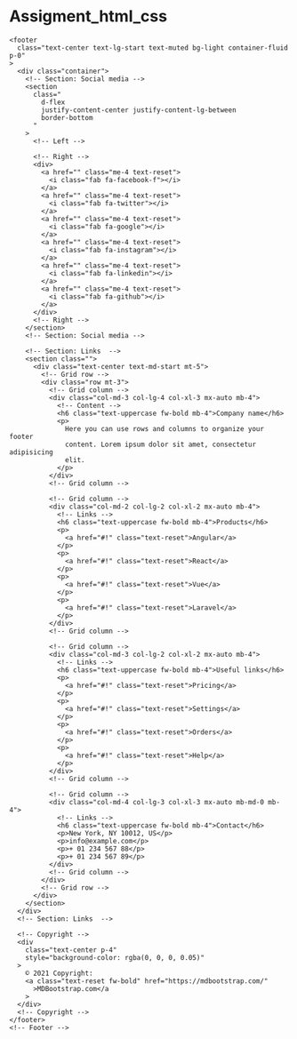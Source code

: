 # Assigment_html_css
 <!-- Footer -->
    <footer
      class="text-center text-lg-start text-muted bg-light container-fluid p-0"
    >
      <div class="container">
        <!-- Section: Social media -->
        <section
          class="
            d-flex
            justify-content-center justify-content-lg-between
            border-bottom
          "
        >
          <!-- Left -->

          <!-- Right -->
          <div>
            <a href="" class="me-4 text-reset">
              <i class="fab fa-facebook-f"></i>
            </a>
            <a href="" class="me-4 text-reset">
              <i class="fab fa-twitter"></i>
            </a>
            <a href="" class="me-4 text-reset">
              <i class="fab fa-google"></i>
            </a>
            <a href="" class="me-4 text-reset">
              <i class="fab fa-instagram"></i>
            </a>
            <a href="" class="me-4 text-reset">
              <i class="fab fa-linkedin"></i>
            </a>
            <a href="" class="me-4 text-reset">
              <i class="fab fa-github"></i>
            </a>
          </div>
          <!-- Right -->
        </section>
        <!-- Section: Social media -->

        <!-- Section: Links  -->
        <section class="">
          <div class="text-center text-md-start mt-5">
            <!-- Grid row -->
            <div class="row mt-3">
              <!-- Grid column -->
              <div class="col-md-3 col-lg-4 col-xl-3 mx-auto mb-4">
                <!-- Content -->
                <h6 class="text-uppercase fw-bold mb-4">Company name</h6>
                <p>
                  Here you can use rows and columns to organize your footer
                  content. Lorem ipsum dolor sit amet, consectetur adipisicing
                  elit.
                </p>
              </div>
              <!-- Grid column -->

              <!-- Grid column -->
              <div class="col-md-2 col-lg-2 col-xl-2 mx-auto mb-4">
                <!-- Links -->
                <h6 class="text-uppercase fw-bold mb-4">Products</h6>
                <p>
                  <a href="#!" class="text-reset">Angular</a>
                </p>
                <p>
                  <a href="#!" class="text-reset">React</a>
                </p>
                <p>
                  <a href="#!" class="text-reset">Vue</a>
                </p>
                <p>
                  <a href="#!" class="text-reset">Laravel</a>
                </p>
              </div>
              <!-- Grid column -->

              <!-- Grid column -->
              <div class="col-md-3 col-lg-2 col-xl-2 mx-auto mb-4">
                <!-- Links -->
                <h6 class="text-uppercase fw-bold mb-4">Useful links</h6>
                <p>
                  <a href="#!" class="text-reset">Pricing</a>
                </p>
                <p>
                  <a href="#!" class="text-reset">Settings</a>
                </p>
                <p>
                  <a href="#!" class="text-reset">Orders</a>
                </p>
                <p>
                  <a href="#!" class="text-reset">Help</a>
                </p>
              </div>
              <!-- Grid column -->

              <!-- Grid column -->
              <div class="col-md-4 col-lg-3 col-xl-3 mx-auto mb-md-0 mb-4">
                <!-- Links -->
                <h6 class="text-uppercase fw-bold mb-4">Contact</h6>
                <p>New York, NY 10012, US</p>
                <p>info@example.com</p>
                <p>+ 01 234 567 88</p>
                <p>+ 01 234 567 89</p>
              </div>
              <!-- Grid column -->
            </div>
            <!-- Grid row -->
          </div>
        </section>
      </div>
      <!-- Section: Links  -->

      <!-- Copyright -->
      <div
        class="text-center p-4"
        style="background-color: rgba(0, 0, 0, 0.05)"
      >
        © 2021 Copyright:
        <a class="text-reset fw-bold" href="https://mdbootstrap.com/"
          >MDBootstrap.com</a
        >
      </div>
      <!-- Copyright -->
    </footer>
    <!-- Footer -->

